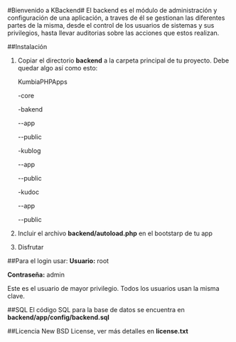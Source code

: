 #Bienvenido a KBackend#
El backend es el módulo de administración y configuración de una aplicación, a traves de él se gestionan las diferentes partes de la misma, desde el control de los usuarios de sistemas y sus privilegios, hasta llevar auditorias sobre las acciones que estos realizan.

##Instalación
1. Copiar el directorio **backend** a la carpeta principal de tu proyecto. Debe quedar algo así como esto:
   
   KumbiaPHPApps
   
   -core

   -bakend

   --app

   --public

   -kublog

   --app

   --public

   -kudoc

   --app

   --public

2. Incluir el archivo **backend/autoload.php** en el bootstarp de tu app
3. Disfrutar

##Para el login usar:
**Usuario:** root

**Contraseña:** admin

Este es el usuario de mayor privilegio. Todos los usuarios usan la misma clave.

##SQL
El código SQL para la base de datos se encuentra en **backend/app/config/backend.sql**

##Licencia
New BSD License, ver más detalles en **license.txt**

